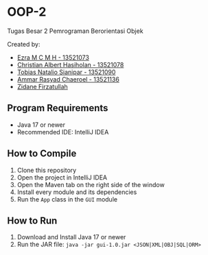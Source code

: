 # OOP-2
Tugas Besar 2 Pemrograman Berorientasi Objek

Created by:
- [Ezra M C M H - 13521073](https://github.com/ezramcmh)
- [Christian Albert Hasiholan - 13521078](https://github.com/ChrisAlberth)
- [Tobias Natalio Sianipar - 13521090](https://github.com/tobisns)
- [Ammar Rasyad Chaeroel - 13521136](https://github.com/ammarasyad)
- [Zidane Firzatullah](https://github.com/zidane-itb)

## Program Requirements
- Java 17 or newer
- Recommended IDE: IntelliJ IDEA

## How to Compile
1. Clone this repository
2. Open the project in IntelliJ IDEA
3. Open the Maven tab on the right side of the window
4. Install every module and its dependencies
5. Run the `App` class in the `GUI` module

## How to Run
1. Download and Install Java 17 or newer
2. Run the JAR file: `java -jar gui-1.0.jar <JSON|XML|OBJ|SQL|ORM>`
